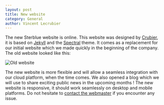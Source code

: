 ```yaml
---
layout: post
title: New website
category: General
author: Vincent Lecrubier
---
```


The new Sterblue website is online. This website was designed by [Crubier][crubier], it is based on [Jekyll][jekyll] and the [Spectral][spectral] theme. It comes as a replacement for our initial website which we made quickly in the beginning of the company. The old website looked like this:

![Old website](images/OldWebsite.png)

The new website is more flexible and will allow a seamless integration with our cloud platform, when the time comes. We also opened a blog which we will use to share exciting public news in the upcoming months ! The new website is responsive, it should work seamlessly on desktop and mobile platforms. Do not hesitate to [contact the webmaster][mail] if you encounter any issue.

[mail]: mailto://vincent.lecrubier@gmail.com
[jekyll]: https://jekyllrb.com
[crubier]: https://crubier.net
[spectral]: https://github.com/arkadianriver/spectral
